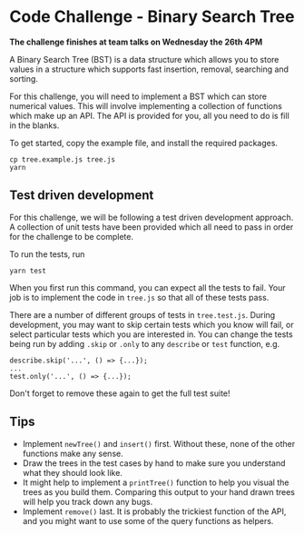 # Code Challenge - Binary Search Tree

**The challenge finishes at team talks on Wednesday the 26th 4PM**

A Binary Search Tree (BST) is a data structure which allows you to store values in a structure which supports fast insertion, removal, searching and sorting.

For this challenge, you will need to implement a BST which can store numerical values.
This will involve implementing a collection of functions which make up an API.
The API is provided for you, all you need to do is fill in the blanks.

To get started, copy the example file, and install the required packages.

```
cp tree.example.js tree.js
yarn
```

## Test driven development

For this challenge, we will be following a test driven development approach.
A collection of unit tests have been provided which all need to pass in order for the challenge to be complete.

To run the tests, run

```
yarn test
```

When you first run this command, you can expect all the tests to fail.
Your job is to implement the code in `tree.js` so that all of these tests pass.

There are a number of different groups of tests in `tree.test.js`.
During development, you may want to skip certain tests which you know will fail, or select particular tests which you are interested in.
You can change the tests being run by adding `.skip` or `.only` to any `describe` or `test` function, e.g.

```
describe.skip('...', () => {...});
...
test.only('...', () => {...});
```

Don't forget to remove these again to get the full test suite!

## Tips

- Implement `newTree()` and `insert()` first.
	Without these, none of the other functions make any sense.
- Draw the trees in the test cases by hand to make sure you understand what they should look like.
- It might help to implement a `printTree()` function to help you visual the trees as you build them.
	Comparing this output to your hand drawn trees will help you track down any bugs.
- Implement `remove()` last. It is probably the trickiest function of the API, and you might want to use some of the query functions as helpers.
